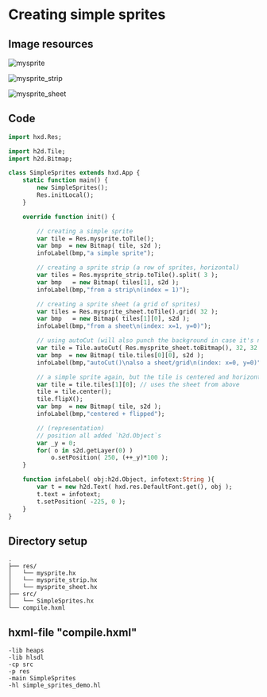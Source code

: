 # Creating simple sprites

## Image resources

![mysprite](https://user-images.githubusercontent.com/88530062/178524612-dc720d4b-409b-4bfa-89cf-40673eb1ff9a.png)

![mysprite_strip](https://user-images.githubusercontent.com/88530062/178524639-f0be34e1-d9bf-43a1-b4bc-7ac79ea92c12.png)

![mysprite_sheet](https://user-images.githubusercontent.com/88530062/178524666-87790e44-05d7-4e74-9ae0-0095a44c289d.png)

## Code

```haxe
import hxd.Res;

import h2d.Tile;
import h2d.Bitmap;

class SimpleSprites extends hxd.App {
    static function main() {
        new SimpleSprites();
        Res.initLocal();
    }

    override function init() {

        // creating a simple sprite
        var tile = Res.mysprite.toTile();
        var bmp  = new Bitmap( tile, s2d );
        infoLabel(bmp,"a simple sprite");

        // creating a sprite strip (a row of sprites, horizontal)
        var tiles = Res.mysprite_strip.toTile().split( 3 );
        var bmp   = new Bitmap( tiles[1], s2d );
        infoLabel(bmp,"from a strip\n(index = 1)");

        // creating a sprite sheet (a grid of sprites)
        var tiles = Res.mysprite_sheet.toTile().grid( 32 );
        var bmp   = new Bitmap( tiles[1][0], s2d );
        infoLabel(bmp,"from a sheet\n(index: x=1, y=0)");

        // using autoCut (will also punch the background in case it's not transparent)
        var tile = Tile.autoCut( Res.mysprite_sheet.toBitmap(), 32, 32 ); // (!!!) mind size (!!!)
        var bmp  = new Bitmap( tile.tiles[0][0], s2d );
        infoLabel(bmp,"autoCut()\nalso a sheet/grid\n(index: x=0, y=0)");

        // a simple sprite again, but the tile is centered and horizontally flipped
        var tile = tile.tiles[1][0]; // uses the sheet from above
        tile = tile.center();
        tile.flipX();
        var bmp  = new Bitmap( tile, s2d );
        infoLabel(bmp,"centered + flipped");

        // (representation)
        // position all added `h2d.Object`s
        var _y = 0;
        for( o in s2d.getLayer(0) )
            o.setPosition( 250, (++_y)*100 );
    }

    function infoLabel( obj:h2d.Object, infotext:String ){
        var t = new h2d.Text( hxd.res.DefaultFont.get(), obj );
        t.text = infotext;
        t.setPosition( -225, 0 );
    }
}
```

## Directory setup

```
.
├── res/
│   └── mysprite.hx
│   └── mysprite_strip.hx
│   └── mysprite_sheet.hx
├── src/
│   └── SimpleSprites.hx
└── compile.hxml

```

## hxml-file "compile.hxml"
```
-lib heaps
-lib hlsdl
-cp src
-p res
-main SimpleSprites
-hl simple_sprites_demo.hl

```